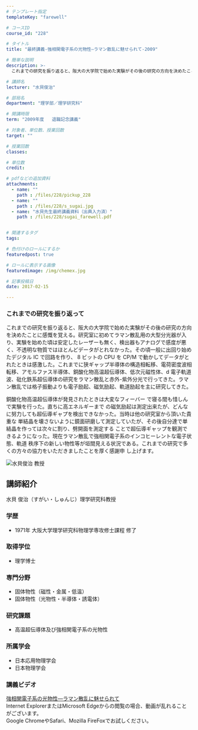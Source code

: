 ```yaml
---
# テンプレート指定
templateKey: "farewell"

# コースID
course_id: "228"

# タイトル
title: "最終講義-強相関電子系の光物性—ラマン散乱に魅せられて-2009"

# 簡単な説明
description: >-
  これまでの研究を振り返ると、阪大の大学院で始めた実験がその後の研究の方向を決めたことに感慨を覚える。研究室に初めてラマン散乱用の大型分光器が入り、実験を始めた頃は安定したレーザーも無く、検出器もア...

# 講師名
lecturer: "水貝俊治"

# 部局名
department: "理学部／理学研究科"

# 開講時限
term: "2009年度	退職記念講義"

# 対象者、単位数、授業回数
target: ""

# 授業回数
classes: 

# 単位数
credit: 

# pdfなどの追加資料
attachments: 
  - name: "" 
    path : /files/228/pickup_228
  - name: "" 
    path : /files/228/s_sugai.jpg
  - name: "水貝先生最終講義資料（出典入力済）" 
    path : /files/228/sugai_farewell.pdf


# 関連するタグ
tags:

# 色付けのロールにするか
featuredpost: true

# ロールに表示する画像
featuredimage: /img/chemex.jpg

# 記事投稿日
date: 2017-02-15

---
```

### これまでの研究を振り返って

これまでの研究を振り返ると、阪大の大学院で始めた実験がその後の研究の方向を決めたことに感慨を覚える。研究室に初めてラマン散乱用の大型分光器が入り、実験を始めた頃は安定したレーザーも無く、検出器もアナログで感度が悪く、不透明な物質ではほとんどデータがとれなかった。その頃一般に出回り始めたデジタル IC で回路を作り、 8 ビットの CPU を CP/M で動かしてデータがとれたときは感激した。これまでに狭ギャップ半導体の構造相転移、電荷密度波相転移、アモルファス半導体、銅酸化物高温超伝導体、低次元磁性体、d 電子軌道波、砒化鉄系超伝導体の研究をラマン散乱と赤外-紫外分光で行ってきた。ラマン散乱では格子振動よりも電子励起、磁気励起、軌道励起を主に研究してきた。 

銅酸化物高温超伝導体が発見されたときは大変なフィーバー で寝る間も惜しんで実験を行った。直ちに高エネルギーまで の磁気励起は測定出来たが、どんなに努力しても超伝導ギャプを検出できなかった。当時は他の研究室から頂いた貴重な 単結晶を壊さないように鏡面研磨して測定していたが、その後自分達で単結晶を作っては次々に割り、劈開面を測定する ことで超伝導ギャップを観測できるようになった。現在ラマン散乱で強相関電子系のインコヒーレントな電子状態、軌道 秩序下の新しい物性等が垣間見える状況である。これまでの研究で多くの方々の協力をいただきましたことを厚く感謝申 し上げます。

![水貝俊治 教授](/files/228/s_sugai.jpg) 
## 講師紹介

水貝 俊治（すがい・しゅんじ）理学研究科教授 

### 学歴

  * 1971年 大阪大学理学研究科物理学専攻修士課程 修了

### 取得学位

  * 理学博士

### 専門分野

  * 固体物性（磁性・金属・低温）
  * 固体物性（光物性・半導体・誘電体）

### 研究課題

  * 高温超伝導体及び強相関電子系の光物性

### 所属学会

  * 日本応用物理学会
  * 日本物理学会
### 講義ビデオ

[強相関電子系の光物性—ラマン散乱に魅せられて](http://nuvideo.media.nagoya-u.ac.jp/embed/fec57ea166eeb80b942e8db759780f2be3b5d7fd)  
Internet ExplorerまたはMicrosoft Edgeからの閲覧の場合、動画が乱れることがございます。  
Google ChromeやSafari、Mozilla FireFoxでお試しください。